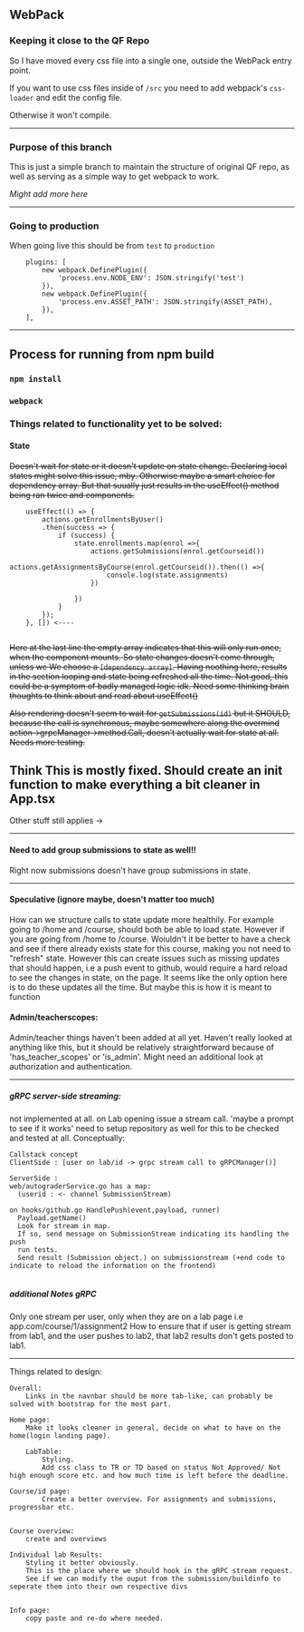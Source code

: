 ## WebPack
### Keeping it close to the QF Repo
So I have moved every css file into a single one, outside the WebPack entry point.

If you want to use css files inside of `/src` you need to add webpack's `css-loader` and edit the config file.

Otherwise it won't compile.

---

### Purpose of this branch
This is just a simple branch to maintain the structure of original QF repo, as well as serving as a simple way to get webpack to work. 

*Might add more here*

---

### Going to production
When going live this should be from `test` to `production`
```
    plugins: [
        new webpack.DefinePlugin({
            'process.env.NODE_ENV': JSON.stringify('test')
        }),
        new webpack.DefinePlugin({
            'process.env.ASSET_PATH': JSON.stringify(ASSET_PATH),
        }),
    ],

```

---

## Process for running from npm build
### `npm install`

### `webpack`

### Things related to functionality yet to be solved:
#### State
~~Doesn't wait for state or it doesn't update on state change. Declaring local states might solve this issue, mby.
Otherwise maybe a smart choice for dependency array. But that suually just results in the useEffect() method being ran twice and components.~~
```
    useEffect(() => {
        actions.getEnrollmentsByUser()
        .then(success => {
            if (success) {
                state.enrollments.map(enrol =>{
                    actions.getSubmissions(enrol.getCourseid())
                    actions.getAssignmentsByCourse(enrol.getCourseid()).then(() =>{
                        console.log(state.assignments)
                    })
                    
                })
            }
        });
    }, []) <----
  
```
~~Here at the last line the empty array indicates that this will only run once, when the component mounts. So state changes doesn't come through, unless we
We choose a `[dependency array]`. Having noothing here, results in the section looping and state being refreshed all the time. Not good, this could be a symptom of badly managed logic idk. Need some thinking brain thoughts to think about and read about useEffect()~~

~~Also rendering doesn't seem to wait for `getSubmissions(id)` but it SHOULD, because the call is synchronous, maybe somewhere along the overmind action->grpcManager->method.Call, doesn't actually wait for state at all. Needs more testing.~~

## Think This is mostly fixed. Should create an init function to make everything a bit cleaner in App.tsx
Other stuff still applies ->

---

#### Need to add group submissions to state as well!!
Right now submissions doesn't have group submissions in state. 

---

#### Speculative (ignore maybe, doesn't matter too much)
How can we structure calls to state update more healthily. For example going to /home and /course, should both be able to load state. However if you are going from /home to /course. Woiuldn't it be better to have a check and see if there already exists state for this course, making you not need to "refresh" state. However this can create issues such as missing updates that should happen, i.e a push event to github, would require a hard reload to see the changes in state, on the page. It seems like the only option here is to do these updates all the time. But maybe this is how it is meant to function

#### Admin/teacherscopes:
Admin/teacher things haven't been added at all yet.
Haven't really looked at anything like this, but it should be relatively straightforward because of 'has_teacher_scopes' or 'is_admin'.
Might need an additional look at authorization and authentication.

---

##### gRPC server-side streaming:
not implemented at all. on Lab opening issue a stream call. 'maybe a prompt to see if it works'
need to setup repository as well for this to be checked and tested at all.
Conceptually:
```
Callstack concept
ClientSide : [user on lab/id -> grpc stream call to gRPCManager()]

ServerSide : 
web/autograderService.go has a map:
  (userid : <- channel SubmissionStream)
  
on hooks/github.go HandlePush(event,payload, runner)
  Payload.getName()
  Look for stream in map.
  If so, send message on SubmissionStream indicating its handling the push
  run tests.
  Send result (Submission object.) on submissionstream (+end code to indicate to reload the information on the frontend)


```
##### additional Notes gRPC
Only one stream per user, only when they are on a lab page i.e app.com/course/1/assignment2
How to ensure that if user is getting stream from lab1, and the user pushes to lab2, that lab2 results don't gets posted to lab1.


---

Things related to design:

	Overall:
		Links in the navnbar should be more tab-like, can probably be solved with bootstrap for the most part.

	Home page:
		Make it looks cleaner in general, decide on what to have on the home(login landing page).

		LabTable:
			Styling.
			Add css class to TR or TD based on status Not Approved/ Not high enough score etc. and how much time is left before the deadline.

	Course/id page:
			Create a better overview. For assignments and submissions, progressbar etc.


	Course overview:
		create and overviews

	Individual lab Results:
		Styling it better obviously.
		This is the place where we should hook in the gRPC stream request.
		See if we can modify the ouput from the submission/buildinfo to seperate them into their own respective divs


	Info page:
		copy paste and re-do where needed.


